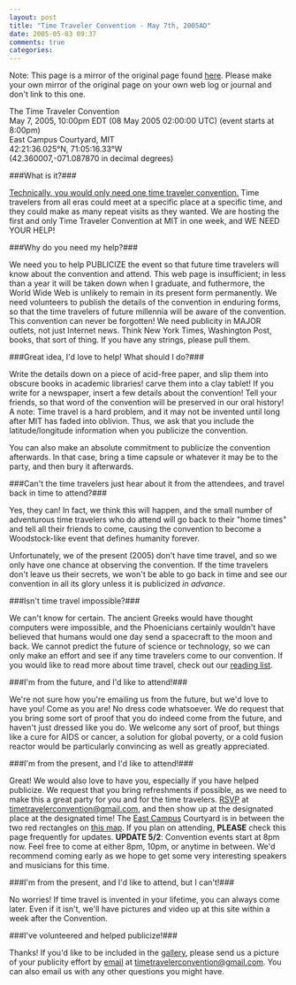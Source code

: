 ```yaml
---
layout: post
title: "Time Traveler Convention - May 7th, 2005AD"
date: 2005-05-03 09:37
comments: true
categories: 
---
```

Note: This page is a mirror of the original page found <a href="http://web.mit.edu/adorai/timetraveler/">here</a>.  Please make your own mirror of the original page on your own web log or journal and don't link to this one.

The Time Traveler Convention<br>
May 7, 2005, 10:00pm EDT (08 May 2005 02:00:00 UTC) (event starts at 8:00pm)<br>
East Campus Courtyard, MIT<br>
42:21:36.025&deg;N, 71:05:16.33&deg;W<br>
(42.360007,-071.087870 in decimal degrees)<br>

<!--more-->

###What is it?###

<a href="http://catandgirl.com/view.php?loc=131">Technically, you would only need one time traveler convention.</a> Time travelers from all eras could meet at a specific place at a specific time, and they could make as many repeat visits as they wanted. We are hosting the first and only Time Traveler Convention at MIT in one week, and WE NEED YOUR HELP!

###Why do you need my help?###

We need you to help PUBLICIZE the event so that future time travelers will know about the convention and attend.  This web page is insufficient; in less than a year it will be taken down when I graduate, and futhermore, the World Wide Web is unlikely to remain in its present form permanently. We need volunteers to publish the details of the convention in enduring forms, so that the time travelers of future millennia will be aware of the convention. This convention can never be forgotten! We need publicity in MAJOR outlets, not just Internet news. Think New York Times, Washington Post, books, that sort of thing. If you have any strings, please pull them.

###Great idea, I'd love to help! What should I do?###

Write the details down on a piece of acid-free paper, and slip them into obscure books in academic libraries! carve them into a clay tablet! If you write for a newspaper, insert a few details about the convention! Tell your friends, so that word of the convention will be preserved in our oral history! A note: Time travel is a hard problem, and it may not be invented until long after MIT has faded into oblivion. Thus, we ask that you include the latitude/longitude information when you publicize the convention.

You can also make an absolute commitment to publicize the convention afterwards. In that case, bring a time capsule or whatever it may be to the party, and then bury it afterwards.

###Can't the time travelers just hear about it from the attendees, and travel back in time to attend?###

Yes, they can! In fact, we think this will happen, and the small number of adventurous time travelers who do attend will go back to their "home times" and tell all their friends to come, causing the convention to become a Woodstock-like event that defines humanity forever.

Unfortunately, we of the present (2005) don't have time travel, and so we only have one chance at observing the convention. If the time travelers don't leave us their secrets, we won't be able to go back in time and see our convention in all its glory unless it is publicized <em>in advance</em>.

###Isn't time travel impossible?###

We can't know for certain. The ancient Greeks would have thought computers were impossible, and the Phoenicians certainly wouldn't have believed that humans would one day send a spacecraft to the moon and back. We cannot predict the future of science or technology, so we can only make an effort and see if any time travelers come to our convention. If you would like to read more about time travel, check out our <a href="http://web.mit.edu/adorai/timetraveler/readinglist.html">reading list</a>.

###I'm from the future, and I'd like to attend!###

We're not sure how you're emailing us from the future, but we'd love to have you! Come as you are! No dress code whatsoever. We do request that you bring some sort of proof that you do indeed come from the future, and haven't just dressed like you do. We welcome any sort of proof, but things like a cure for AIDS or cancer, a solution for global poverty, or a cold fusion reactor would be particularly convincing as well as greatly appreciated.

###I'm from the present, and I'd like to attend!###

Great! We would also love to have you, especially if you have helped publicize. We request that you bring refreshments if possible, as we need to make this a great party for you and for the time travelers. <a href="mailto:timetravelerconvention@gmail.com">RSVP</a> at timetravelerconvention@gmail.com, and then show up at the designated place at the designated time! The <a href="http://web.mit.edu/adorai/timetraveler/ec.html">East Campus</a> Courtyard is in between the two red rectangles on <a href="http://whereis.mit.edu/map-jpg?mapterms=east+campus">this map</a>. If you plan on attending, <strong>PLEASE</strong> check this page frequently for updates. <strong>UPDATE 5/2</strong>: Convention events start at 8pm now. Feel free to come at either 8pm, 10pm, or anytime in between. We'd recommend coming early as we hope to get some very interesting speakers and musicians for this time.

###I'm from the present, and I'd like to attend, but I can't!###

No worries! If time travel is invented in your lifetime, you can always come later. Even if it isn't, we'll have pictures and video up at this site within a week after the Convention.

###I've volunteered and helped publicize!###

Thanks! If you'd like to be included in the <a href="http://web.mit.edu/adorai/timetraveler/gallery/">gallery</a>, please send us a picture of your publicity effort by <a href="mailto:timetravelerconvention@gmail.com">email</a> at timetravelerconvention@gmail.com. You can also email us with any other questions you might have.
